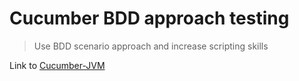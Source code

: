# Cucumber BDD approach testing

> Use BDD scenario approach and increase scripting skills

Link to [Cucumber-JVM](https://cucumber.io/docs/installation/java/)